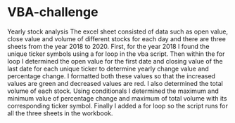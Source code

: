 # VBA-challenge
Yearly stock analysis
The excel sheet consisted of data such as open value, close value and volume of different stocks for each day and there are three sheets from the year 2018 to 2020. First, for the year 2018 I found the unique ticker symbols using a for loop in the vba script. Then within the for loop I determined the open value for the first date and closing value of the last date for each unique ticker to determine yearly change value and percentage change. I formatted both these values so that the increased values are green and decreased values are red. I also determined the total volume of each stock. Using conditionals I determined the maximum and minimum value of percentage change and maximum of total volume with its corresponding ticker symbol. Finally I added a for loop so the script runs for all the three sheets in the workbook.
